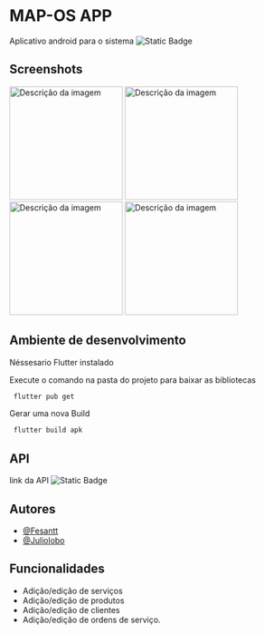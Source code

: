# MAP-OS APP

Aplicativo android para o sistema ![Static Badge](https://img.shields.io/badge/MAPOS---?style=flat&color=orange&link=https%3A%2F%2Fgithub.com%2FRamonSilva20%2Fmapos%2F)

## Screenshots
<img src="https://github.com/Fesantt/MAPOS-OS-APP-FLUTTER/assets/33626716/e489e367-6fe6-41e2-ac3e-bcf96f2947e5" alt="Descrição da imagem" width="200">
<img src="https://github.com/Fesantt/MAPOS-OS-APP-FLUTTER/assets/33626716/4588a98a-8bb7-4b65-b9df-9a879ff0aa31" alt="Descrição da imagem" width="200">
<img src="https://github.com/Fesantt/MAPOS-OS-APP-FLUTTER/assets/33626716/cc2994b6-0db3-47d4-a3b0-4972b75f3bfd" alt="Descrição da imagem" width="200">
<img src="https://github.com/Fesantt/MAPOS-OS-APP-FLUTTER/assets/33626716/5c0c51cf-9824-41b2-97e2-dcaaa1df86c1" alt="Descrição da imagem" width="200">


## Ambiente de desenvolvimento

Néssesario Flutter instalado

Execute o comando na pasta do projeto para baixar as bibliotecas
```bash
 flutter pub get
```
Gerar uma nova Build

```bash
 flutter build apk
```
    
## API

link da API ![Static Badge](https://img.shields.io/badge/API---?style=flat&color=green&link=https%3A%2F%2Fgithub.com%2Fjuliolobo%2Fapi-mapos)



## Autores

- [@Fesantt](https://www.github.com/Fesantt)
- [@Juliolobo](https://github.com/juliolobo)




## Funcionalidades

- Adição/edição de serviços
- Adição/edição de produtos
- Adição/edição de clientes
- Adição/edição de ordens de serviço.

